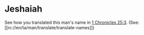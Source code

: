 # Jeshaiah

See how you translated this man's name in [1 Chronicles 25:3](../25/03.md). (See: [[rc://en/ta/man/translate/translate-names]])

